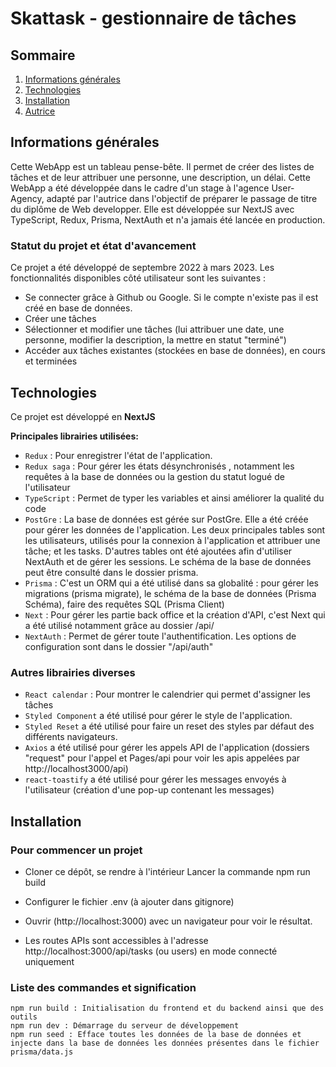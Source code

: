 # Skattask - gestionnaire de tâches

## Sommaire

1. [Informations générales](#Informations-générales)
2. [Technologies](#technologies)
3. [Installation](#installation)
4. [Autrice](#autrice)

## Informations générales

Cette WebApp est un tableau pense-bête. Il permet de créer des listes de tâches et de leur attribuer une personne, une description, un délai.
Cette WebApp a été développée dans le cadre d'un stage à l'agence User-Agency, adapté par l'autrice dans l'objectif de préparer le passage de titre du diplôme de Web developper.
Elle est développée sur NextJS avec TypeScript, Redux, Prisma, NextAuth et n'a jamais été lancée en production.

### Statut du projet et état d'avancement

Ce projet a été développé de septembre 2022 à mars 2023. Les fonctionnalités disponibles côté utilisateur sont les suivantes :

- Se connecter grâce à Github ou Google. Si le compte n'existe pas il est créé en base de données.
- Créer une tâches
- Sélectionner et modifier une tâches (lui attribuer une date, une personne, modifier la description, la mettre en statut "terminé")
- Accéder aux tâches existantes (stockées en base de données), en cours et terminées

## Technologies

Ce projet est développé en **NextJS**

**Principales librairies utilisées:**

- `Redux` : Pour enregistrer l'état de l'application.
- `Redux saga` : Pour gérer les états désynchronisés , notamment les requêtes à la base de données ou la gestion du statut logué de l'utilisateur
- `TypeScript` : Permet de typer les variables et ainsi améliorer la qualité du code
- `PostGre` : La base de données est gérée sur PostGre. Elle a été créée pour gérer les données de l'application. Les deux principales tables sont les utilisateurs, utilisés pour la connexion à l'application et attribuer une tâche; et les tasks. D'autres tables ont été ajoutées afin d'utiliser NextAuth et de gérer les sessions. Le schéma de la base de données peut être consulté dans le dossier prisma.
- `Prisma` : C'est un ORM qui a été utilisé dans sa globalité : pour gérer les migrations (prisma migrate), le schéma de la base de données (Prisma Schéma), faire des requêtes SQL (Prisma Client)
- `Next` : Pour gérer les partie back office et la création d'API, c'est Next qui a été utilisé notamment grâce au dossier /api/
- `NextAuth` : Permet de gérer toute l'authentification. Les options de configuration sont dans le dossier "/api/auth"

### Autres librairies diverses

- `React calendar` : Pour montrer le calendrier qui permet d'assigner les tâches
- `Styled Component` a été utilisé pour gérer le style de l'application.
- `Styled Reset` a été utilisé pour faire un reset des styles par défaut des différents navigateurs.
- `Axios` a été utilisé pour gérer les appels API de l'application (dossiers "request" pour l'appel et Pages/api pour voir les apis appelées par http://localhost3000/api)
- `react-toastify` a été utilisé pour gérer les messages envoyés à l'utilisateur (création d'une pop-up contenant les messages)

## Installation

### Pour commencer un projet

- Cloner ce dépôt, se rendre à l'intérieur
  Lancer la commande npm run build

- Configurer le fichier .env (à ajouter dans gitignore)

- Ouvrir (http://localhost:3000) avec un navigateur pour voir le résultat.

- Les routes APIs sont accessibles à l'adresse http://localhost:3000/api/tasks (ou users) en mode connecté uniquement

### Liste des commandes et signification

    npm run build : Initialisation du frontend et du backend ainsi que des outils
    npm run dev : Démarrage du serveur de développement
    npm run seed : Efface toutes les données de la base de données et injecte dans la base de données les données présentes dans le fichier prisma/data.js

